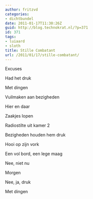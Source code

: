 ```yaml
---
author: fritzvd
categories:
- dichtbundel
date: 2011-01-17T11:30:26Z
guid: http://blog.technokrat.nl/?p=371
id: 371
tags:
- luiaard
- sloth
title: Stille Combatant
url: /2011/01/17/stille-combatant/
---
```


Excuses
  
Had het druk
  
Met dingen

Vuilmaken aan bezigheden
  
Hier en daar
  
Zaakjes lopen

Radiostilte uit kamer 2
  
Bezigheden houden hem druk
  
Hooi op zijn vork
  
Een vol bord, een lege maag

Nee, niet nu
  
Morgen
  
Nee, ja, druk
  
Met dingen